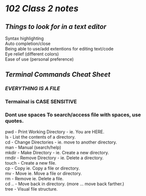 # ***102 Class 2 notes***

## ***Things to look for in a text editor***

Syntax highlighting  
Auto completion/close  
Being able to use/add extentions for editing text/code  
Eye relief (different colors)  
Ease of use (personal preference)  



## ***Terminal Commands Cheat Sheet***
### ***EVERYTHING IS A FILE***
### **Termainal is CASE SENSITIVE**
### **Dont use spaces** To search/access file with spaces, use quotes.

pwd 	- Print Working Directory - ie. You are HERE.  
ls 		- List the contents of a directory.  
cd 		- Change Directories - ie. move to another directory.  
man 	- Manual (search/help)  
mkdir 	- Make Directory - ie. Create a new directory.  
rmdir	- Remove Directory - ie. Delete a directory.  
touch 	- Create a new file.  
cp 		- Copy ie. Copy a file or directory.  
mv 		- Move ie. Move a file or directory.  
rm 		- Remove ie. Delete a file.  
cd .. 	- Move back in directory. (more ... move back farther.)  
tree 	- Visual file structure.  
